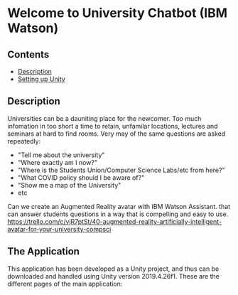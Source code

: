 # Welcome to University Chatbot (IBM Watson)

## Contents
- [Description](#description)
- [Setting up Unity](#setting-up-project-in-unity)

## Description
Universities can be a dauniting place for the newcomer. Too much infomation in too short a time to retain, unfamilar locations, lectures and seminars at hard to find rooms. 
Very may of the same questions are asked repeatedly:
- "Tell  me about the university"
- "Where exactly am I now?"
- "Where is the Students Union/Computer Science Labs/etc from here?"
- "What COVID policy should I be aware of?"
- "Show me a map of the University"
- etc

Can we create an Augmented Reality avatar with IBM Watson Assistant. that can answer students questions in a way that is compelling and easy to use. https://trello.com/c/vjR7ptSt/40-augmented-reality-artificially-intelligent-avatar-for-your-university-compsci

## The Application
This application has been developed as a Unity project, and thus can be downloaded and handled using Unity version 2019.4.26f1.
These are the different pages of the main application:



